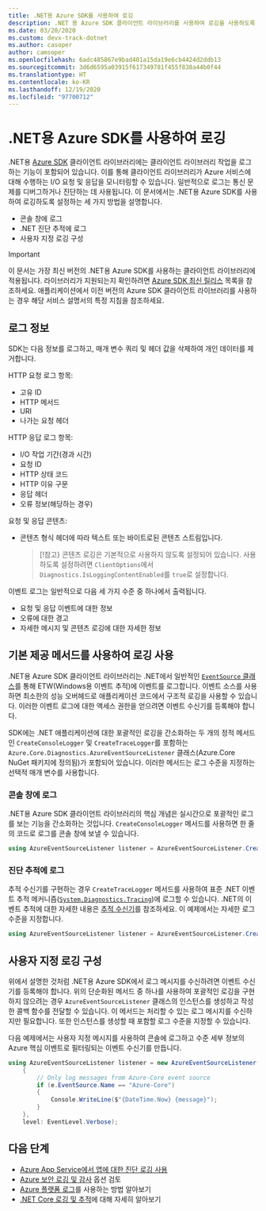 ```yaml
---
title: .NET용 Azure SDK를 사용하여 로깅
description: .NET 용 Azure SDK 클라이언트 라이브러리를 사용하여 로깅을 사용하도록 설정하는 방법 알아보기
ms.date: 03/20/2020
ms.custom: devx-track-dotnet
ms.author: casoper
author: camsoper
ms.openlocfilehash: 6adc485867e9bad401a15da19e6cb4424d2ddb13
ms.sourcegitcommit: 3d6d6595a03915f617349781f455f838a44b0f44
ms.translationtype: HT
ms.contentlocale: ko-KR
ms.lasthandoff: 12/19/2020
ms.locfileid: "97700712"
---
```

# <a name="logging-with-the-azure-sdk-for-net"></a>.NET용 Azure SDK를 사용하여 로깅

.NET용 [Azure SDK](https://azure.microsoft.com/downloads/) 클라이언트 라이브러리에는 클라이언트 라이브러리 작업을 로그하는 기능이 포함되어 있습니다. 이를 통해 클라이언트 라이브러리가 Azure 서비스에 대해 수행하는 I/O 요청 및 응답을 모니터링할 수 있습니다. 일반적으로 로그는 통신 문제를 디버그하거나 진단하는 데 사용됩니다. 이 문서에서는 .NET용 Azure SDK를 사용하여 로깅하도록 설정하는 세 가지 방법을 설명합니다.

- 콘솔 창에 로그
- .NET 진단 추적에 로그
- 사용자 지정 로깅 구성

> [!IMPORTANT]
> 이 문서는 가장 최신 버전의 .NET용 Azure SDK를 사용하는 클라이언트 라이브러리에 적용됩니다. 라이브러리가 지원되는지 확인하려면 [Azure SDK 최신 릴리스](https://azure.github.io/azure-sdk/releases/latest/index.html) 목록을 참조하세요. 애플리케이션에서 이전 버전의 Azure SDK 클라이언트 라이브러리를 사용하는 경우 해당 서비스 설명서의 특정 지침을 참조하세요.

## <a name="log-information"></a>로그 정보

SDK는 다음 정보를 로그하고, 매개 변수 쿼리 및 헤더 값을 삭제하여 개인 데이터를 제거합니다.

HTTP 요청 로그 항목:

- 고유 ID
- HTTP 메서드
- URI
- 나가는 요청 헤더

HTTP 응답 로그 항목:

- I/O 작업 기간(경과 시간)
- 요청 ID
- HTTP 상태 코드
- HTTP 이유 구문
- 응답 헤더
- 오류 정보(해당하는 경우)

요청 및 응답 콘텐츠:

- 콘텐츠 형식 헤더에 따라 텍스트 또는 바이트로된 콘텐츠 스트림입니다.
     > [!참고} 콘텐츠 로깅은 기본적으로 사용하지 않도록 설정되어 있습니다. 사용하도록 설정하려면 `ClientOptions`에서 `Diagnostics.IsLoggingContentEnabled`를 `true`로 설정합니다.

이벤트 로그는 일반적으로 다음 세 가지 수준 중 하나에서 출력됩니다.

- 요청 및 응답 이벤트에 대한 정보
- 오류에 대한 경고
- 자세한 메시지 및 콘텐츠 로깅에 대한 자세한 정보

## <a name="enable-logging-with-built-in-methods"></a>기본 제공 메서드를 사용하여 로깅 사용

.NET용 Azure SDK 클라이언트 라이브러리는 .NET에서 일반적인 [`EventSource` 클래스](/dotnet/api/system.diagnostics.tracing.eventsource)를 통해 ETW(Windows용 이벤트 추적)에 이벤트를 로그합니다. 이벤트 소스를 사용하면 최소한의 성능 오버헤드로 애플리케이션 코드에서 구조적 로깅을 사용할 수 있습니다. 이러한 이벤트 로그에 대한 액세스 권한을 얻으려면 이벤트 수신기를 등록해야 합니다.

SDK에는 .NET 애플리케이션에 대한 포괄적인 로깅을 간소화하는 두 개의 정적 메서드인 `CreateConsoleLogger` 및 `CreateTraceLogger`를 포함하는 `Azure.Core.Diagnostics.AzureEventSourceListener` 클래스(Azure.Core NuGet 패키지에 정의됨)가 포함되어 있습니다. 이러한 메서드는 로그 수준을 지정하는 선택적 매개 변수를 사용합니다.

### <a name="log-to-the-console-window"></a>콘솔 창에 로그

.NET용 Azure SDK 클라이언트 라이브러리의 핵심 개념은 실시간으로 포괄적인 로그를 보는 기능을 간소화하는 것입니다. `CreateConsoleLogger` 메서드를 사용하면 한 줄의 코드로 로그를 콘솔 창에 보낼 수 있습니다.

```csharp
using AzureEventSourceListener listener = AzureEventSourceListener.CreateConsoleLogger();
```

### <a name="log-to-diagnostic-traces"></a>진단 추적에 로그

추적 수신기를 구현하는 경우 `CreateTraceLogger` 메서드를 사용하여 표준 .NET 이벤트 추적 메커니즘([`System.Diagnostics.Tracing`](/dotnet/api/system.diagnostics.tracing))에 로그할 수 있습니다. .NET의 이벤트 추적에 대한 자세한 내용은 [추적 수신기](../framework/debug-trace-profile/trace-listeners.md)를 참조하세요. 이 예제에서는 자세한 로그 수준을 지정합니다.

```csharp
using AzureEventSourceListener listener = AzureEventSourceListener.CreateTraceLogger(EventLevel.Verbose);
```

## <a name="configure-custom-logging"></a>사용자 지정 로깅 구성

위에서 설명한 것처럼 .NET용 Azure SDK에서 로그 메시지를 수신하려면 이벤트 수신기를 등록해야 합니다. 위의 단순화된 메서드 중 하나를 사용하여 포괄적인 로깅을 구현하지 않으려는 경우 `AzureEventSourceListener` 클래스의 인스턴스를 생성하고 작성한 콜백 함수를 전달할 수 있습니다. 이 메서드는 처리할 수 있는 로그 메시지를 수신하지만 필요합니다. 또한 인스턴스를 생성할 때 포함할 로그 수준을 지정할 수 있습니다.

다음 예제에서는 사용자 지정 메시지를 사용하여 콘솔에 로그하고 수준 세부 정보의 Azure 핵심 이벤트로 필터링되는 이벤트 수신기를 만듭니다.

```csharp
using AzureEventSourceListener listener = new AzureEventSourceListener((e, message) =>
    {
        // Only log messages from Azure-Core event source
        if (e.EventSource.Name == "Azure-Core")
        {
            Console.WriteLine($"{DateTime.Now} {message}");
        }
    },
    level: EventLevel.Verbose);
```

## <a name="next-steps"></a>다음 단계

- [Azure App Service에서 앱에 대한 진단 로깅 사용](/azure/app-service/troubleshoot-diagnostic-logs)
- [Azure 보안 로깅 및 감사](/azure/security/fundamentals/log-audit) 옵션 검토
- [Azure 플랫폼 로그](/azure/azure-monitor/platform/platform-logs-overview)를 사용하는 방법 알아보기
- [.NET Core 로깅 및 추적](../core/diagnostics/logging-tracing.md)에 대해 자세히 알아보기

